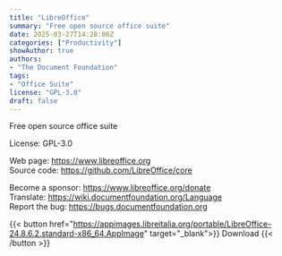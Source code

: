 ```yaml
---
title: "LibreOffice"
summary: "Free open source office suite"
date: 2025-03-27T14:28:00Z
categories: ["Productivity"]
showAuthor: true
authors:
- "The Document Foundation"
tags: 
- "Office Suite"
license: "GPL-3.0"
draft: false
---
```


Free open source office suite

License: GPL-3.0

Web page: <https://www.libreoffice.org>  
Source code: <https://github.com/LibreOffice/core>

Become a sponsor: <https://www.libreoffice.org/donate>  
Translate: <https://wiki.documentfoundation.org/Language>  
Report the bug: <https://bugs.documentfoundation.org>  

{{< button href="https://appimages.libreitalia.org/portable/LibreOffice-24.8.6.2.standard-x86_64.AppImage" target="_blank">}}
Download
{{< /button >}}